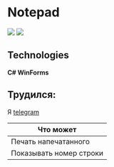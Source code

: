 # Notepad
![](https://img.shields.io/github/languages/top/RK-A/Notepad) ![](https://img.shields.io/github/last-commit/RK-A/Notepad)
## Technologies
**C# WinForms**

## Трудился:
Я [telegram](https://t.me/userresu)


|        Что может      |
|-----------------------|
|Печать напечатанного   |
|Показывать номер строки|
